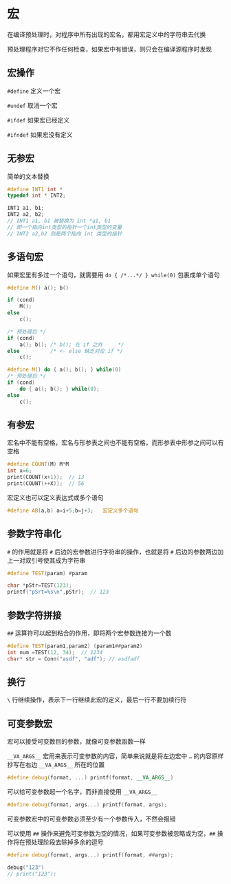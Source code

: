 # 宏

在编译预处理时，对程序中所有出现的宏名，都用宏定义中的字符串去代换

预处理程序对它不作任何检查，如果宏中有错误，则只会在编译源程序时发现

## 宏操作

`#define` 定义一个宏

`#undef` 取消一个宏

`#ifdef` 如果宏已经定义

`#ifndef` 如果宏没有定义

## 无参宏

简单的文本替换

```cpp
#define INT1 int *
typedef int * INT2;

INT1 a1, b1;
INT2 a2, b2;
// INT1 a1, b1 被替换为 int *a1, b1
// 即一个指向int类型的指针一个int类型的变量
// INT2 a2,b2 则是两个指向 int 类型的指针
```

## 多语句宏

如果宏里有多过一个语句，就需要用 `do { /*...*/ } while(0)` 包裹成单个语句

```cpp
#define M() a(); b()

if (cond)
    M();
else
    c();

/* 预处理后 */
if (cond)
    a(); b(); /* b(); 在 if 之外     */
else          /* <- else 缺乏对应 if */
    c();

#define M() do { a(); b(); } while(0)
/* 预处理后 */
if (cond)
    do { a(); b(); } while(0);
else
    c();
```

## 有参宏

宏名中不能有空格，宏名与形参表之间也不能有空格，而形参表中形参之间可以有空格

```cpp
#define COUNT(M) M*M
int x=6;
print(COUNT(x+1));  // 13
print(COUNT(++X));  // 56
```

宏定义也可以定义表达式或多个语句

```cpp
#define AB(a,b) a=i+5;b=j+3;   宏定义多个语句
```

## 参数字符串化

`#` 的作用就是将 `#` 后边的宏参数进行字符串的操作，也就是将 `#` 后边的参数两边加上一对双引号使其成为字符串

```cpp
#define TEST(param) #param

char *pStr=TEST(123);
printf("pSrt=%s\n",pStr);  // 123
```

## 参数字符拼接

`##` 运算符可以起到粘合的作用，即将两个宏参数连接为一个数

```cpp
#define TEST(param1,param2) (param1##param2)
int num =TEST(12, 34);  // 1234
char* str = Conn("asdf", "adf"); // asdfadf
```

## 换行

`\` 行继续操作，表示下一行继续此宏的定义，最后一行不要加续行符

## 可变参数宏

宏可以接受可变数目的参数，就像可变参数函数一样

`__VA_ARGS__` 宏用来表示可变参数的内容，简单来说就是将左边宏中 `…` 的内容原样抄写在右边 `__VA_ARGS__` 所在的位置

```cpp
#define debug(format, ...) printf(format, __VA_ARGS__)
```

可以给可变参数起一个名字，而非直接使用 `__VA_ARGS__`

```cpp
#define debug(format, args...) printf(format, args);
```

可变参数宏中的可变参数必须至少有一个参数传入，不然会报错

可以使用 `##` 操作来避免可变参数为空的情况，如果可变参数被忽略或为空，`##` 操作将在预处理阶段去除掉多余的逗号

```cpp
#define debug(format, args...) printf(format, ##args);

debug("123")
// print("123");
```